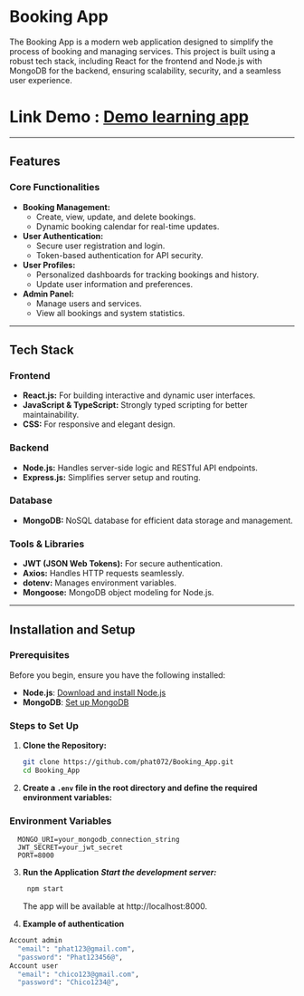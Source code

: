 # Booking App

The Booking App is a modern web application designed to simplify the process of booking and managing services. This project is built using a robust tech stack, including React for the frontend and Node.js with MongoDB for the backend, ensuring scalability, security, and a seamless user experience.

# Link Demo : [Demo learning app](https://drive.google.com/drive/folders/1ufKVSC905ctxlCvTj65Kw78WD7YC7hVD)

---

## Features

### Core Functionalities

- **Booking Management:**
  - Create, view, update, and delete bookings.
  - Dynamic booking calendar for real-time updates.
- **User Authentication:**
  - Secure user registration and login.
  - Token-based authentication for API security.
- **User Profiles:**
  - Personalized dashboards for tracking bookings and history.
  - Update user information and preferences.
- **Admin Panel:**
  - Manage users and services.
  - View all bookings and system statistics.

---

## Tech Stack

### Frontend

- **React.js:** For building interactive and dynamic user interfaces.
- **JavaScript & TypeScript:** Strongly typed scripting for better maintainability.
- **CSS:** For responsive and elegant design.

### Backend

- **Node.js:** Handles server-side logic and RESTful API endpoints.
- **Express.js:** Simplifies server setup and routing.

### Database

- **MongoDB:** NoSQL database for efficient data storage and management.

### Tools & Libraries

- **JWT (JSON Web Tokens):** For secure authentication.
- **Axios:** Handles HTTP requests seamlessly.
- **dotenv:** Manages environment variables.
- **Mongoose:** MongoDB object modeling for Node.js.

---

## Installation and Setup

### Prerequisites

Before you begin, ensure you have the following installed:

- **Node.js**: [Download and install Node.js](https://nodejs.org/)
- **MongoDB**: [Set up MongoDB](https://www.mongodb.com/)

### Steps to Set Up

1. **Clone the Repository:**

   ```bash
   git clone https://github.com/phat072/Booking_App.git
   cd Booking_App

   ```

2. **Create a `.env` file in the root directory and define the required environment variables:**

### Environment Variables

```env
  MONGO_URI=your_mongodb_connection_string
  JWT_SECRET=your_jwt_secret
  PORT=8000
```

3. **Run the Application**
   **_Start the development server:_**

   ```bash
    npm start
   ```

   The app will be available at http://localhost:8000.

4. **Example of authentication**

```bash
Account admin
  "email": "phat123@gmail.com",
  "password": "Phat123456@",
Account user
  "email": "chico123@gmail.com",
  "password": "Chico1234@",
